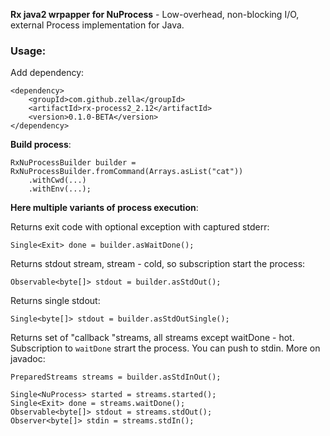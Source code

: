 **Rx java2 wrpapper for NuProcess** - Low-overhead, non-blocking I/O, external Process implementation for Java.

### Usage:
Add dependency:

	<dependency>
	    <groupId>com.github.zella</groupId>
	    <artifactId>rx-process2_2.12</artifactId>
	    <version>0.1.0-BETA</version>
	</dependency>


**Build process**:

	RxNuProcessBuilder builder = RxNuProcessBuilder.fromCommand(Arrays.asList("cat"))
		.withCwd(...)
		.withEnv(...);
		

**Here multiple variants of process execution**:

Returns exit code with optional exception with captured stderr:

	Single<Exit> done = builder.asWaitDone();

Returns stdout stream, stream - cold, so subscription start the process:	

	Observable<byte[]> stdout = builder.asStdOut();
	
Returns single stdout:

	Single<byte[]> stdout = builder.asStdOutSingle();
	
Returns set of "callback "streams, all streams except waitDone - hot. Subscription to `waitDone`	strart the process. You can push to stdin. More on javadoc:

	PreparedStreams streams = builder.asStdInOut();

	Single<NuProcess> started = streams.started();
	Single<Exit> done = streams.waitDone();
	Observable<byte[]> stdout = streams.stdOut();
	Observer<byte[]> stdin = streams.stdIn();
